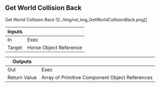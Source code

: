 ## Get World Collision Back
Get World Collision Back
![[../img/nd_img_GetWorldCollisionBack.png]]

|Inputs||
|--|--|
| In | Exec |
| Target | Horse Object Reference |

|Outputs||
|--|--|
| Out | Exec |
| Return Value | Array of Primitive Component Object References |
